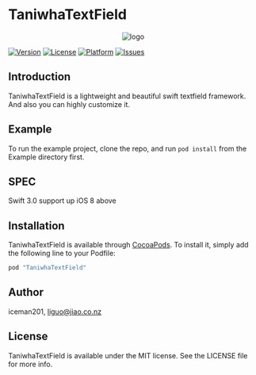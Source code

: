 # TaniwhaTextField

<p align="center">
<img src="https://github.com/iceman201/TaniwhaTextField/blob/master/Example/taniwhaTextfield.png?raw=true" alt="logo"/>
</p>


[![Version](https://img.shields.io/cocoapods/v/TaniwhaTextField.svg?style=flat)](http://cocoapods.org/pods/TaniwhaTextField)
[![License](https://img.shields.io/cocoapods/l/TaniwhaTextField.svg?style=flat)](http://cocoapods.org/pods/TaniwhaTextField)
[![Platform](https://img.shields.io/cocoapods/p/TaniwhaTextField.svg?style=flat)](http://cocoapods.org/pods/TaniwhaTextField)
[![Issues](https://img.shields.io/github/issues/iceman201/TaniwhaTextField.svg?style=flat)](https://github.com/iceman201/TaniwhaTextField/issues?state=open) 

## Introduction
TaniwhaTextField is a lightweight and beautiful swift textfield framework. And also you can highly customize it.

## Example

To run the example project, clone the repo, and run `pod install` from the Example directory first.

## SPEC

Swift 3.0
support up iOS 8 above


## Installation

TaniwhaTextField is available through [CocoaPods](http://cocoapods.org). To install
it, simply add the following line to your Podfile:

```ruby
pod "TaniwhaTextField"
```

## Author

iceman201, liguo@jiao.co.nz

## License

TaniwhaTextField is available under the MIT license. See the LICENSE file for more info.
